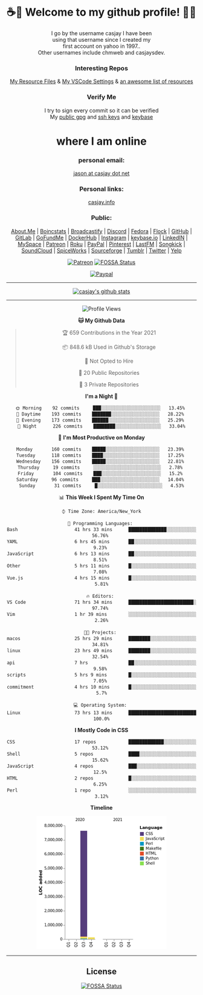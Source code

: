 <div align="center">  
  
# <strong> ☕👋 Welcome to my github profile! 👋🚀 </strong>  
  
I go by the username casjay I have been  
using that username since I created my  
first account on yahoo in 1997..  
Other usernames include chmweb and casjaysdev.  
  
### <strong> Interesting Repos </strong>  
[My Resource Files](https://github.com/casjay/resources) & 
[My VSCode Settings](https://github.com/casjay/vs-code) & 
[an awesome list of resources](https://github.com/casjay/awesome)
  
### <strong> Verify Me </strong>
I try to sign every commit so it can be verified  
My [public gpg](https://github.com/casjay/public/raw/master/jason.asc) and 
[ssh keys](https://github.com/casjay/public/raw/master/ssh_id.pub) and 
[keybase](https://keybase.io/casjay)  
  
# <strong> where I am online </strong>  
  
### <strong> personal email: </strong>  
[jason at casjay dot net](mailto:jason@casjay.net)  

### <strong> Personal links: </strong>  
[casjay.info](http://casjay.info)  
  
### <strong> Public: </strong>  
[About.Me](https://about.me/casjay) | 
[Boincstats](https://boincstats.com/en/page/profile/user/34665/) | 
[Broadcastify](http://www.radioreference.com/apps/user/?uid=184850) | 
[Discord](https://discord.gg/z2wS84v) | 
[Fedora](https://copr.fedorainfracloud.org/coprs/casjay) | 
[Flock](http://casjay.flock.com) | 
[GitHub](http://github.com/casjay) | 
[GitLab](http://gitlab.com/casjay) | 
[GoFundMe](https://www.gofundme.com/casjay) | 
[DockerHub](https://hub.docker.com/r/casjay/) | 
[Instagram](https://www.instagram.com/casjay/) | 
[keybase.io](http://keybase.io/casjay) | 
[LinkedIN](http://linkedin.com/in/casjay) | 
[MySpace](https://myspace.com/casjay) | 
[Patreon](https://www.patreon.com/casjay) | 
[Roku](https://my.roku.com/add/casjaysdev) | 
[PayPal](https://paypal.me/casjaysdev) | 
[Pinterest](https://www.pinterest.com/casjaysdev) | 
[LastFM](https://www.last.fm/user/Casjay) | 
[Songkick](https://www.songkick.com/users/casjay) | 
[SoundCloud](https://soundcloud.com/casjay) | 
[SpiceWorks](https://community.spiceworks.com/people/casjay) | 
[Sourceforge](https://sourceforge.net/u/chmweb/profile/) | 
[Tumblr](https://casjay.tumblr.com) | 
[Twitter](https://twitter.com/casjay) | 
[Yelp](https://www.yelp.com/user_details?userid=vSxaZZdqte5WhkOlsPqReQ)  
  
[![Patreon](https://img.shields.io/badge/patreon-donate-orange.svg)](https://www.patreon.com/casjay) [![FOSSA Status](https://app.fossa.com/api/projects/git%2Bgithub.com%2Fcasjay%2Fcasjay.svg?type=shield)](https://app.fossa.com/projects/git%2Bgithub.com%2Fcasjay%2Fcasjay?ref=badge_shield)

[![Paypal](https://img.shields.io/badge/Donate-PayPal-green.svg)](https://www.paypal.me/casjaysdev)  
  
---
[![casjay's github stats](https://gh-readme-stats.casjay.now.sh/api/?theme=dracula&username=casjay&show_icons=true)](https://github.com/casjay)  
  
---
<!--START_SECTION:waka-->
![Profile Views](http://img.shields.io/badge/Profile%20Views-58-blue)

**🐱 My Github Data** 

> 🏆 659 Contributions in the Year 2021
 > 
> 📦 848.6 kB Used in Github's Storage 
 > 
> 🚫 Not Opted to Hire
 > 
> 📜 20 Public Repositories 
 > 
> 🔑 3 Private Repositories  
 > 
**I'm a Night 🦉** 

```text
🌞 Morning    92 commits     ███░░░░░░░░░░░░░░░░░░░░░░   13.45% 
🌆 Daytime    193 commits    ███████░░░░░░░░░░░░░░░░░░   28.22% 
🌃 Evening    173 commits    ██████░░░░░░░░░░░░░░░░░░░   25.29% 
🌙 Night      226 commits    ████████░░░░░░░░░░░░░░░░░   33.04%

```
📅 **I'm Most Productive on Monday** 

```text
Monday       160 commits    █████░░░░░░░░░░░░░░░░░░░░   23.39% 
Tuesday      118 commits    ████░░░░░░░░░░░░░░░░░░░░░   17.25% 
Wednesday    156 commits    █████░░░░░░░░░░░░░░░░░░░░   22.81% 
Thursday     19 commits     ░░░░░░░░░░░░░░░░░░░░░░░░░   2.78% 
Friday       104 commits    ███░░░░░░░░░░░░░░░░░░░░░░   15.2% 
Saturday     96 commits     ███░░░░░░░░░░░░░░░░░░░░░░   14.04% 
Sunday       31 commits     █░░░░░░░░░░░░░░░░░░░░░░░░   4.53%

```


📊 **This Week I Spent My Time On** 

```text
⌚︎ Time Zone: America/New_York

💬 Programming Languages: 
Bash                     41 hrs 33 mins      ██████████████░░░░░░░░░░░   56.76% 
YAML                     6 hrs 45 mins       ██░░░░░░░░░░░░░░░░░░░░░░░   9.23% 
JavaScript               6 hrs 13 mins       ██░░░░░░░░░░░░░░░░░░░░░░░   8.51% 
Other                    5 hrs 11 mins       █░░░░░░░░░░░░░░░░░░░░░░░░   7.08% 
Vue.js                   4 hrs 15 mins       █░░░░░░░░░░░░░░░░░░░░░░░░   5.81%

🔥 Editors: 
VS Code                  71 hrs 34 mins      ████████████████████████░   97.74% 
Vim                      1 hr 39 mins        ░░░░░░░░░░░░░░░░░░░░░░░░░   2.26%

🐱‍💻 Projects: 
macos                    25 hrs 29 mins      ████████░░░░░░░░░░░░░░░░░   34.81% 
linux                    23 hrs 49 mins      ████████░░░░░░░░░░░░░░░░░   32.54% 
api                      7 hrs               ██░░░░░░░░░░░░░░░░░░░░░░░   9.58% 
scripts                  5 hrs 9 mins        █░░░░░░░░░░░░░░░░░░░░░░░░   7.05% 
commitment               4 hrs 10 mins       █░░░░░░░░░░░░░░░░░░░░░░░░   5.7%

💻 Operating System: 
Linux                    73 hrs 13 mins      █████████████████████████   100.0%

```

**I Mostly Code in CSS** 

```text
CSS                      17 repos            █████████████░░░░░░░░░░░░   53.12% 
Shell                    5 repos             ████░░░░░░░░░░░░░░░░░░░░░   15.62% 
JavaScript               4 repos             ███░░░░░░░░░░░░░░░░░░░░░░   12.5% 
HTML                     2 repos             █░░░░░░░░░░░░░░░░░░░░░░░░   6.25% 
Perl                     1 repo              ░░░░░░░░░░░░░░░░░░░░░░░░░   3.12%

```


**Timeline**

![Chart not found](https://raw.githubusercontent.com/casjay/casjay/master/charts/bar_graph.png) 


<!--END_SECTION:waka-->
  
---

## License
[![FOSSA Status](https://app.fossa.com/api/projects/git%2Bgithub.com%2Fcasjay%2Fcasjay.svg?type=large)](https://app.fossa.com/projects/git%2Bgithub.com%2Fcasjay%2Fcasjay?ref=badge_large)

</div>  
